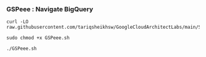 ### GSPeee :  Navigate BigQuery 

```
curl -LO raw.githubusercontent.com/tariqsheikhsw/GoogleCloudArchitectLabs/main/Solutions/GSPeee.sh

sudo chmod +x GSPeee.sh

./GSPeee.sh
```

